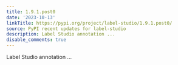 ```yaml
---
title: 1.9.1.post0
date: '2023-10-13'
linkTitle: https://pypi.org/project/label-studio/1.9.1.post0/
source: PyPI recent updates for label-studio
description: Label Studio annotation ...
disable_comments: true
---
```

Label Studio annotation ...
